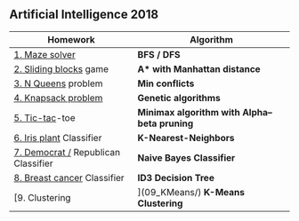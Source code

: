 
## Artificial Intelligence 2018

| Homework | Algorithm |
|--|--|
| [1. Maze solver](01_maze/) | **BFS / DFS** |
| [2. Sliding blocks](02_sliding_blocks/) game | **A\* with Manhattan distance** |
| [3. N Queens](03_nqueens/) problem | **Min conflicts** |
| [4. Knapsack problem](04_knapsack/) | **Genetic algorithms** |
| [5. Tic-tac](05_tictactoe/)-toe | **Minimax algorithm with Alpha–beta pruning** |
| [6. Iris plant](06_kNN/) Classifier | **K-Nearest-Neighbors** |
| [7. Democrat /](07_naiveBayes/) Republican Classifier | **Naive Bayes Classifier** |
| [8. Breast cancer](08_DecisionTreesID3/) Classifier | **ID3 Decision Tree** |
| [9. Clustering |](09_KMeans/) **K-Means Clustering** |
